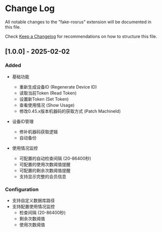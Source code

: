 # Change Log

All notable changes to the "fake-rosrus" extension will be documented in this file.

Check [Keep a Changelog](http://keepachangelog.com/) for recommendations on how to structure this file.

## [1.0.0] - 2025-02-02

### Added
- 基础功能
  - 重新生成设备ID (Regenerate Device ID)
  - 读取当前Token (Read Token)
  - 设置新Token (Set Token)
  - 查看使用情况 (Show Usage)
  - 修改0.45.x版本机器码的获取方式 (Patch MachineId)

- 设备ID管理
  - 修补机器码获取逻辑
  - 自动备份

- 使用情况监控
  - 可配置的自动检查间隔 (20-86400秒)
  - 可配置的使用次数阈值提醒
  - 可配置的剩余次数阈值提醒
  - 支持显示完整的会员信息

### Configuration
- 支持自定义数据库路径
- 支持配置使用情况监控
  - 检查间隔 (20-86400秒)
  - 剩余次数阈值
  - 使用次数阈值
